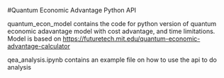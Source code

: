 #Quantum Economic Advantage Python API

quantum_econ_model contains the code for python version of quantum economic adavantage model with cost advantage, and time limitations. Model is based on https://futuretech.mit.edu/quantum-economic-advantage-calculator

qea_analysis.ipynb contains an example file on how to use the api to do analysis
